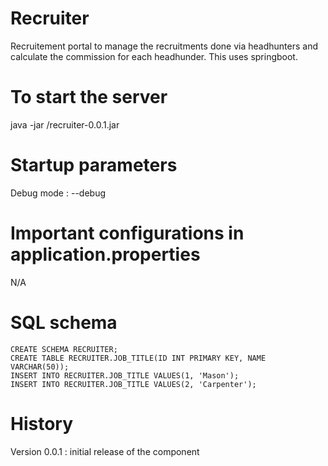 # Recruiter

Recruitement portal to manage the recruitments done via headhunters and calculate the commission for each headhunder. This uses springboot.

# To start the server

 java -jar <PATH>/recruiter-0.0.1.jar

# Startup parameters

Debug mode : --debug

# Important configurations in application.properties

N/A

# SQL schema

```
CREATE SCHEMA RECRUITER;
CREATE TABLE RECRUITER.JOB_TITLE(ID INT PRIMARY KEY, NAME VARCHAR(50));
INSERT INTO RECRUITER.JOB_TITLE VALUES(1, 'Mason');
INSERT INTO RECRUITER.JOB_TITLE VALUES(2, 'Carpenter');
```

# History

Version 0.0.1 : initial release of the component
